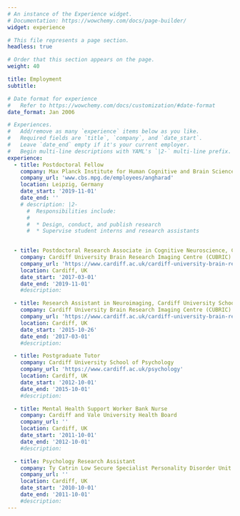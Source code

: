 ```yaml
---
# An instance of the Experience widget.
# Documentation: https://wowchemy.com/docs/page-builder/
widget: experience

# This file represents a page section.
headless: true

# Order that this section appears on the page.
weight: 40

title: Employment
subtitle:

# Date format for experience
#   Refer to https://wowchemy.com/docs/customization/#date-format
date_format: Jan 2006

# Experiences.
#   Add/remove as many `experience` items below as you like.
#   Required fields are `title`, `company`, and `date_start`.
#   Leave `date_end` empty if it's your current employer.
#   Begin multi-line descriptions with YAML's `|2-` multi-line prefix.
experience:
  - title: Postdoctoral Fellow
    company: Max Planck Institute for Human Cognitive and Brain Sciences
    company_url: 'www.cbs.mpg.de/employees/angharad'
    location: Leipzig, Germany
    date_start: '2019-11-01'
    date_end: ''
    # description: |2-
      #  Responsibilities include:
      #  
      #  * Design, conduct, and publish research
      #  * Supervise student interns and research assistants

        
  - title: Postdoctoral Research Associate in Cognitive Neuroscience, Cardiff University School of Psychology
    company: Cardiff University Brain Research Imaging Centre (CUBRIC)
    company_url: 'https://www.cardiff.ac.uk/cardiff-university-brain-research-imaging-centre'
    location: Cardiff, UK
    date_start: '2017-03-01'
    date_end: '2019-11-01'
    #description: 

  - title: Research Assistant in Neuroimaging, Cardiff University School of Medicine
    company: Cardiff University Brain Research Imaging Centre (CUBRIC)
    company_url: 'https://www.cardiff.ac.uk/cardiff-university-brain-research-imaging-centre'
    location: Cardiff, UK
    date_start: '2015-10-26'
    date_end: '2017-03-01'
    #description: 

  - title: Postgraduate Tutor
    company: Cardiff University School of Psychology
    company_url: 'https://www.cardiff.ac.uk/psychology'
    location: Cardiff, UK
    date_start: '2012-10-01'
    date_end: '2015-10-01'
    #description: 

  - title: Mental Health Support Worker Bank Nurse
    company: Cardiff and Vale University Health Board
    company_url: ''
    location: Cardiff, UK
    date_start: '2011-10-01'
    date_end: '2012-10-01'
    #description: 

  - title: Psychology Research Assistant
    company: Ty Catrin Low Secure Specialist Personality Disorder Unit (Pastoral Healthcare Ltd), and the Wales Applied Risk Research Network (WARRN)
    company_url: ''
    location: Cardiff, UK
    date_start: '2010-10-01'
    date_end: '2011-10-01'
    #description: 
---
```

